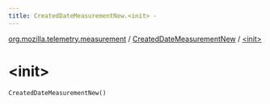 ```yaml
---
title: CreatedDateMeasurementNew.<init> - 
---
```


[org.mozilla.telemetry.measurement](../index.html) / [CreatedDateMeasurementNew](index.html) / [&lt;init&gt;](./-init-.html)

# &lt;init&gt;

`CreatedDateMeasurementNew()`